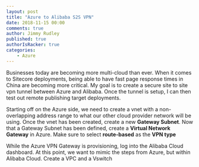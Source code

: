 ```yaml
---
layout: post
title: "Azure to Alibaba S2S VPN"
date: 2018-11-15 00:00
comments: true
author: Jimmy Rudley
published: true
authorIsRacker: true
categories:
    - Azure
---
```


Businesses today are becoming more multi-cloud than ever. When it comes to Sitecore deployments, being able to have fast page response times in China are becoming more critical. My goal is to create a secure site to site vpn tunnel between Azure and Alibaba. Once the tunnel is setup, I can then test out remote publishing target deployments.

<!-- more -->

Starting off on the Azure side, we need to create a vnet with a non-overlapping address range to what our other cloud provider network will be using. Once the vnet has been created, create a new **Gateway Subnet**. Now that a Gateway Subnet has been defined, create a **Virtual Network Gateway** in Azure. 
Make sure to select **route-based** as the **VPN type**

While the Azure VPN Gateway is provisioning, log into the Alibaba Cloud dashboard. At this point, we want to mimic the steps from Azure, but within Alibaba Cloud. Create a VPC and a Vswitch







